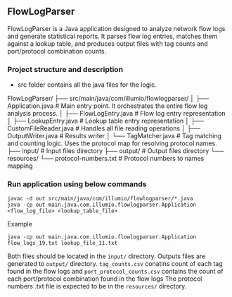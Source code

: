 ## FlowLogParser

FlowLogParser is a Java application designed to analyze network flow logs and generate statistical reports. It parses flow log entries, matches them against a lookup table, and produces output files with tag counts and port/protocol combination counts.

### Project structure and description
- src folder contains all the java files for the logic.

FlowLogParser/
├── src/main/java/com/illumio/flowlogparser/
│   ├── Application.java         # Main entry point. It orchestrates the entire flow log analysis process.
│   ├── FlowLogEntry.java        # Flow log entry representation
│   ├── LookupEntry.java         # Lookup table entry representation
│   ├── CustomFileReader.java    # Handles all file reading operations
│   ├── OutputWriter.java        # Results writer
│   └── TagMatcher.java          # Tag matching and counting logic. Uses the protocol map for resolving protocol names.
├── input/                       # Input files directory
├── output/                      # Output files directory
└── resources/
    └── protocol-numbers.txt     # Protocol numbers to names mapping


### Run application using below commands

```
javac -d out src/main/java/com/illumio/flowlogparser/*.java
java -cp out main.java.com.illumio.flowlogparser.Application <flow_log_file> <lookup_table_file>
``` 
Example
```
java -cp out main.java.com.illumio.flowlogparser.Application flow_logs_19.txt lookup_file_11.txt
```
Both files should be located in the `input/` directory. 
Outputs files are generated to `output/` directory. `tag_counts.csv` conatins count of each tag found in the flow logs and `port_protocol_counts.csv` contains the count of each port/protocol combination found in the flow logs
The protocol numbers .txt file is expected to be in the `resources/` directory.

